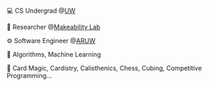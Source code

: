 💻 CS Undergrad @[UW](https://www.cs.washington.edu/)

🔬 Researcher @[Makeability Lab](https://makeabilitylab.cs.washington.edu/)

⚙️ Software Engineer @[ARUW](https://aruw.org/)

🧐 Algorithms, Machine Learning

🌟 Card Magic, Cardistry, Calisthenics, Chess, Cubing, Competitive Programming...
